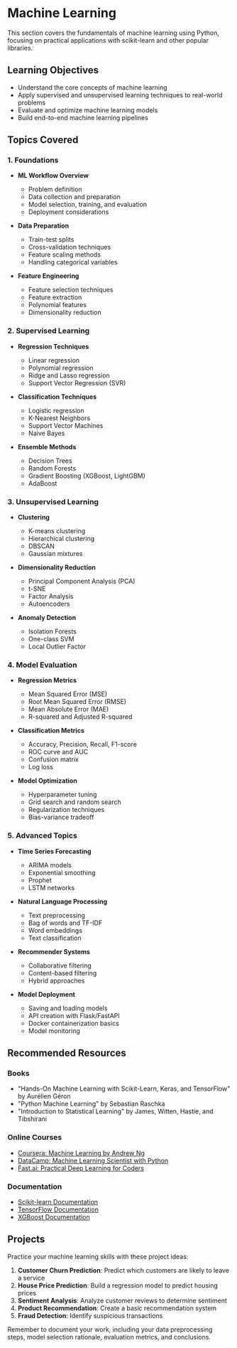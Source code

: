 # Machine Learning

This section covers the fundamentals of machine learning using Python, focusing on practical applications with scikit-learn and other popular libraries.

## Learning Objectives

- Understand the core concepts of machine learning
- Apply supervised and unsupervised learning techniques to real-world problems
- Evaluate and optimize machine learning models
- Build end-to-end machine learning pipelines

## Topics Covered

### 1. Foundations

- **ML Workflow Overview**

  - Problem definition
  - Data collection and preparation
  - Model selection, training, and evaluation
  - Deployment considerations

- **Data Preparation**

  - Train-test splits
  - Cross-validation techniques
  - Feature scaling methods
  - Handling categorical variables

- **Feature Engineering**
  - Feature selection techniques
  - Feature extraction
  - Polynomial features
  - Dimensionality reduction

### 2. Supervised Learning

- **Regression Techniques**

  - Linear regression
  - Polynomial regression
  - Ridge and Lasso regression
  - Support Vector Regression (SVR)

- **Classification Techniques**

  - Logistic regression
  - K-Nearest Neighbors
  - Support Vector Machines
  - Naive Bayes

- **Ensemble Methods**
  - Decision Trees
  - Random Forests
  - Gradient Boosting (XGBoost, LightGBM)
  - AdaBoost

### 3. Unsupervised Learning

- **Clustering**

  - K-means clustering
  - Hierarchical clustering
  - DBSCAN
  - Gaussian mixtures

- **Dimensionality Reduction**

  - Principal Component Analysis (PCA)
  - t-SNE
  - Factor Analysis
  - Autoencoders

- **Anomaly Detection**
  - Isolation Forests
  - One-class SVM
  - Local Outlier Factor

### 4. Model Evaluation

- **Regression Metrics**

  - Mean Squared Error (MSE)
  - Root Mean Squared Error (RMSE)
  - Mean Absolute Error (MAE)
  - R-squared and Adjusted R-squared

- **Classification Metrics**

  - Accuracy, Precision, Recall, F1-score
  - ROC curve and AUC
  - Confusion matrix
  - Log loss

- **Model Optimization**
  - Hyperparameter tuning
  - Grid search and random search
  - Regularization techniques
  - Bias-variance tradeoff

### 5. Advanced Topics

- **Time Series Forecasting**

  - ARIMA models
  - Exponential smoothing
  - Prophet
  - LSTM networks

- **Natural Language Processing**

  - Text preprocessing
  - Bag of words and TF-IDF
  - Word embeddings
  - Text classification

- **Recommender Systems**

  - Collaborative filtering
  - Content-based filtering
  - Hybrid approaches

- **Model Deployment**
  - Saving and loading models
  - API creation with Flask/FastAPI
  - Docker containerization basics
  - Model monitoring

## Recommended Resources

### Books

- "Hands-On Machine Learning with Scikit-Learn, Keras, and TensorFlow" by Aurélien Géron
- "Python Machine Learning" by Sebastian Raschka
- "Introduction to Statistical Learning" by James, Witten, Hastie, and Tibshirani

### Online Courses

- [Coursera: Machine Learning by Andrew Ng](https://www.coursera.org/learn/machine-learning)
- [DataCamp: Machine Learning Scientist with Python](https://www.datacamp.com/tracks/machine-learning-scientist-with-python)
- [Fast.ai: Practical Deep Learning for Coders](https://course.fast.ai/)

### Documentation

- [Scikit-learn Documentation](https://scikit-learn.org/stable/documentation.html)
- [TensorFlow Documentation](https://www.tensorflow.org/api_docs)
- [XGBoost Documentation](https://xgboost.readthedocs.io/)

## Projects

Practice your machine learning skills with these project ideas:

1. **Customer Churn Prediction**: Predict which customers are likely to leave a service
2. **House Price Prediction**: Build a regression model to predict housing prices
3. **Sentiment Analysis**: Analyze customer reviews to determine sentiment
4. **Product Recommendation**: Create a basic recommendation system
5. **Fraud Detection**: Identify suspicious transactions

Remember to document your work, including your data preprocessing steps, model selection rationale, evaluation metrics, and conclusions.

